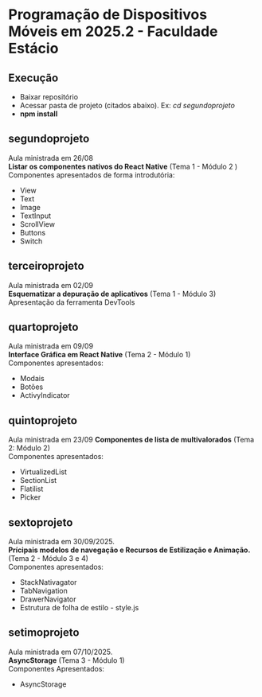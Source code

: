 # Programação de Dispositivos Móveis em 2025.2 - Faculdade Estácio

## Execução
- Baixar repositório
- Acessar pasta de projeto (citados abaixo). Ex: _cd segundoprojeto_
- **npm install**

## segundoprojeto
Aula ministrada em 26/08 \
**Listar os componentes nativos do React Native** (Tema 1 - Módulo 2 ) \
Componentes apresentados de forma introdutória:
- View
- Text
- Image
- TextInput
- ScrollView
- Buttons
- Switch

## terceiroprojeto
Aula ministrada em 02/09 \
**Esquematizar a depuração de aplicativos** (Tema 1 - Módulo 3) \
Apresentação da ferramenta DevTools

## quartoprojeto
Aula ministrada em 09/09 \
**Interface Gráfica em React Native** (Tema 2 - Módulo 1) \
Componentes apresentados:
- Modais
- Botões
- ActivyIndicator

## quintoprojeto
Aula ministrada em 23/09
**Componentes de lista de multivalorados** (Tema 2: Módulo 2) \
Componentes apresentados:
- VirtualizedList
- SectionList
- Flatilist
- Picker

## sextoprojeto
Aula ministrada em 30/09/2025. \
**Prícipais modelos de navegação e Recursos de Estilização e Animação.** (Tema 2 - Módulo 3 e 4) \
Componentes apresentados:
- StackNativagator
- TabNavigation
- DrawerNavigator
- Estrutura de folha de estilo - style.js

## setimoprojeto
Aula ministrada em 07/10/2025. \
**AsyncStorage** (Tema 3 - Módulo 1) \
Componentes Apresentados:
- AsyncStorage